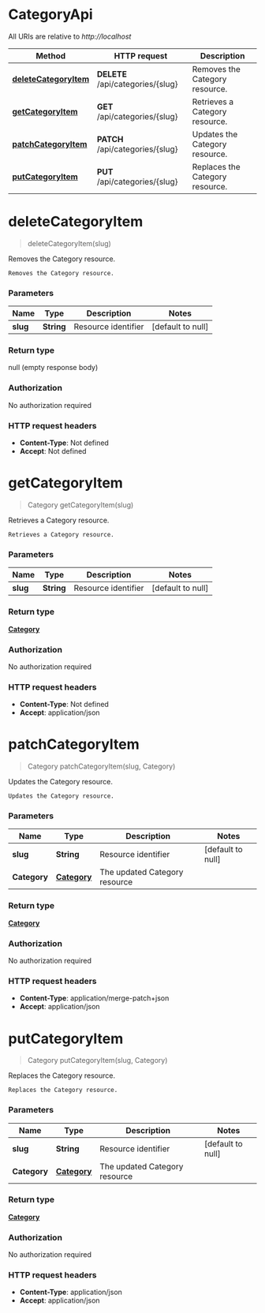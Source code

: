 # CategoryApi

All URIs are relative to *http://localhost*

| Method                                                            | HTTP request                      | Description                     |
|-------------------------------------------------------------------|-----------------------------------|---------------------------------|
| [**deleteCategoryItem**](category-api.docs.md#deleteCategoryItem) | **DELETE** /api/categories/{slug} | Removes the Category resource.  |
| [**getCategoryItem**](category-api.docs.md#getCategoryItem)       | **GET** /api/categories/{slug}    | Retrieves a Category resource.  |
| [**patchCategoryItem**](category-api.docs.md#patchCategoryItem)   | **PATCH** /api/categories/{slug}  | Updates the Category resource.  |
| [**putCategoryItem**](category-api.docs.md#putCategoryItem)       | **PUT** /api/categories/{slug}    | Replaces the Category resource. |

<a name="deleteCategoryItem"></a>
# **deleteCategoryItem**
> deleteCategoryItem(slug)

Removes the Category resource.

    Removes the Category resource.

### Parameters

| Name     | Type       | Description         | Notes             |
|----------|------------|---------------------|-------------------|
| **slug** | **String** | Resource identifier | [default to null] |

### Return type

null (empty response body)

### Authorization

No authorization required

### HTTP request headers

- **Content-Type**: Not defined
- **Accept**: Not defined

<a name="getCategoryItem"></a>
# **getCategoryItem**
> Category getCategoryItem(slug)

Retrieves a Category resource.

    Retrieves a Category resource.

### Parameters

| Name     | Type       | Description         | Notes             |
|----------|------------|---------------------|-------------------|
| **slug** | **String** | Resource identifier | [default to null] |

### Return type

[**Category**](../../entity/Category/category.docs.md)

### Authorization

No authorization required

### HTTP request headers

- **Content-Type**: Not defined
- **Accept**: application/json

<a name="patchCategoryItem"></a>
# **patchCategoryItem**
> Category patchCategoryItem(slug, Category)

Updates the Category resource.

    Updates the Category resource.

### Parameters

| Name         | Type                                  | Description                   | Notes             |
|--------------|---------------------------------------|-------------------------------|-------------------|
| **slug**     | **String**                            | Resource identifier           | [default to null] |
| **Category** | [**Category**](../Models/Category.md) | The updated Category resource |                   |

### Return type

[**Category**](../../entity/Category/category.docs.md)

### Authorization

No authorization required

### HTTP request headers

- **Content-Type**: application/merge-patch+json
- **Accept**: application/json

<a name="putCategoryItem"></a>
# **putCategoryItem**
> Category putCategoryItem(slug, Category)

Replaces the Category resource.

    Replaces the Category resource.

### Parameters

| Name         | Type                                  | Description                   | Notes             |
|--------------|---------------------------------------|-------------------------------|-------------------|
| **slug**     | **String**                            | Resource identifier           | [default to null] |
| **Category** | [**Category**](../Models/Category.md) | The updated Category resource |                   |

### Return type

[**Category**](../../entity/Category/category.docs.md)

### Authorization

No authorization required

### HTTP request headers

- **Content-Type**: application/json
- **Accept**: application/json
